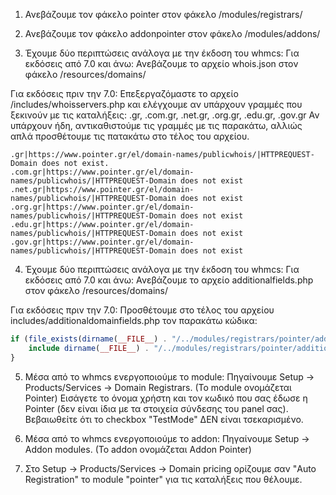 1) Ανεβάζουμε τον φάκελο pointer στον φάκελο /modules/registrars/

2) Ανεβάζουμε τον φάκελο addonpointer στον φάκελο /modules/addons/

3) Έχουμε δύο περιπτώσεις ανάλογα με την έκδοση του whmcs:
Για εκδόσεις από 7.0 και άνω: Ανεβάζουμε το αρχείο whois.json στον φάκελο /resources/domains/

Για εκδόσεις πριν την 7.0: Επεξεργαζόμαστε το αρχείο /includes/whoisservers.php και ελέγχουμε αν υπάρχουν γραμμές που ξεκινούν με τις καταλήξεις: .gr, .com.gr, .net.gr, .org.gr, .edu.gr, .gov.gr
Αν υπάρχουν ήδη, αντικαθιστούμε τις γραμμές με τις παρακάτω, αλλιώς απλά προσθέτουμε τις πατακάτω στο τέλος του αρχείου.
```
.gr|https://www.pointer.gr/el/domain-names/publicwhois/|HTTPREQUEST-Domain does not exist.
.com.gr|https://www.pointer.gr/el/domain-names/publicwhois/|HTTPREQUEST-Domain does not exist
.net.gr|https://www.pointer.gr/el/domain-names/publicwhois/|HTTPREQUEST-Domain does not exist
.org.gr|https://www.pointer.gr/el/domain-names/publicwhois/|HTTPREQUEST-Domain does not exist
.edu.gr|https://www.pointer.gr/el/domain-names/publicwhois/|HTTPREQUEST-Domain does not exist
.gov.gr|https://www.pointer.gr/el/domain-names/publicwhois/|HTTPREQUEST-Domain does not exist
```

4) Έχουμε δύο περιπτώσεις ανάλογα με την έκδοση του whmcs:
Για εκδόσεις από 7.0 και άνω: Ανεβάζουμε το αρχείο additionalfields.php στον φάκελο /resources/domains/

Για εκδόσεις πριν την 7.0: Προσθέτουμε στο τέλος του αρχείου includes/additionaldomainfields.php τον παρακάτω κώδικα: 
```php
if (file_exists(dirname(__FILE__) . "/../modules/registrars/pointer/additionaldomainfields.php")) {
    include dirname(__FILE__) . "/../modules/registrars/pointer/additionaldomainfields.php";
}
```

5) Μέσα από το whmcs ενεργοποιούμε το module:
Πηγαίνουμε Setup -> Products/Services -> Domain Registrars. (To module ονομάζεται Pointer)
Εισάγετε το όνομα χρήστη και τον κωδικό που σας έδωσε η Pointer (δεν είναι ίδια με τα στοιχεία σύνδεσης του panel σας).
Βεβαιωθείτε ότι το checkbox "TestΜode" ΔΕΝ είναι τσεκαρισμένο.

6) Μέσα από το whmcs ενεργοποιούμε το addon:
Πηγαίνουμε Setup -> Addon modules. (To addon ονομάζεται Addon Pointer)

7) Στο Setup -> Products/Services -> Domain pricing ορίζουμε σαν "Auto Registration" το module "pointer" για τις καταλήξεις που θέλουμε.
